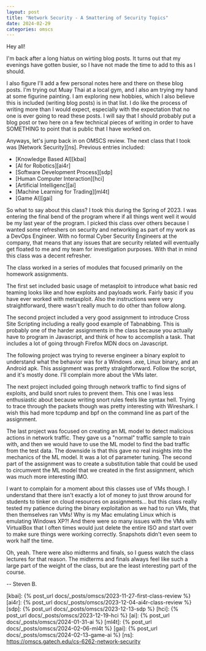 ```yaml
---
layout: post
title: "Network Security - A Smattering of Security Topics"
date: 2024-02-29
categories: omscs
---
```


Hey all!

I'm back after a long hiatus on wirting blog posts. It turns out that my evenings have gotten busier, so I have not made the time to add to this as I should.

I also figure I'll add a few personal notes here and there on these blog posts. I'm trying out Muay Thai at a local gym, and I also am trying my hand at some figurine painting. I am exploring new hobbies, which I also believe this is included (writing blog posts) is in that list. I do like the process of writing more than I would expect, especially with the expectation that no one is ever going to read these posts. I will say that I should probably put a blog post or two here on a few technical pieces of writing in order to have SOMETHING to point that is public that I have worked on.

Anyways, let's jump back in on OMSCS review. The next class that I took was [Network Security][ns]. Previous entries included:
- [Knowledge Based AI][kbai]
- [AI for Robotics][ai4r]
- [Software Development Process][sdp]
- [Human Computer Interaction][hci]
- [Artificial Intelligenc][ai]
- [Machine Learning for Trading][ml4t]
- [Game AI][gai]

So what to say about this class? I took this during the Spring of 2023. I was entering the final bend of the program where if all things went well it would be my last year of the program. I picked this class over others because I wanted some refreshers on security and networking as part of my work as a DevOps Engineer. With no formal Cyber Security Engineers at the company, that means that any issues that are security related will eventually get floated to me and my team for investigation purposes. With that in mind this class was a decent refresher.

The class worked in a series of modules that focused primarily on the homework assignments.

The first set included basic usage of metasploit to introduce what basic red teaming looks like and how exploits and payloads work. Fairly basic if you have ever worked with metasploit. Also the instructions were very straightforward, there wasn't really much to do other than follow along.

The second project included a very good assignment to introduce Cross Site Scripting including a really good example of Tabnabbing. This is probably one of the harder assignments in the class because you actually have to program in Javascript, and think of how to accomplish a task. That includes a lot of going through Firefox MDN docs on Javascript.

The following project was trying to reverse engineer a binary exploit to understand what the behavior was for a Windows .exe, Linux binary, and an Android apk. This assignment was pretty straightforward. Follow the script, and it's mostly done. I'll complain more about the VMs later.

The next project included going through network traffic to find signs of exploits, and build snort rules to prevent them. This one I was less enthusiastic about because writing snort rules feels like syntax hell. Trying to trace through the packets though was pretty interesting with Wireshark. I wish this had more tcpdump and bpf on the command line as part of the assignment.

The last project was focused on creating an ML model to detect malicious actions in network traffic. They gave us a "normal" traffic sample to train with, and then we would have to use the ML model to find the bad traffic from the test data. The downside is that this gave no real insights into the mechanics of the ML model. It was a lot of parameter tuning. The second part of the assignment was to create a substitution table that could be used to circumvent the ML model that we created in the first assignment, which was much more interesting IMO.

I want to complain for a moment about this classes use of VMs though. I understand that there isn't exactly a lot of money to just throw around for students to tinker on cloud resources on assignments... but this class really tested my patience during the binary exploitation as we had to run VMs, that then themselves ran VMs! Why is my Mac emulating Linux which is emulating Windows XP?! And there were so many issues with the VMs with VirtualBox that I often times would just delete the entire ISO and start over to make sure things were working correctly. Snapshots didn't even seem to work half the time.

Oh, yeah. There were also midterms and finals, so I guess watch the class lectures for that reason. The midterms and finals always feel like such a large part of the weight of the class, but are the least interesting part of the course.

-- Steven B.

[omscs-info]: https://omscs.gatech.edu/program-information
[kbai]: {% post_url docs/_posts/omscs/2023-11-27-first-class-review %}
[ai4r]: {% post_url docs/_posts/omscs/2023-12-04-ai4r-class-review %}
[sdp]: {% post_url docs/_posts/omscs/2023-12-13-sdp %}
[hci]: {% post_url docs/_posts/omscs/2023-12-19-hci %}
[ai]: {% post_url docs/_posts/omscs/2024-01-31-ai %}
[ml4t]: {% post_url docs/_posts/omscs/2024-02-06-ml4t %}
[gai]: {% post_url docs/_posts/omscs/2024-02-13-game-ai %}
[ns]: https://omscs.gatech.edu/cs-6262-network-security